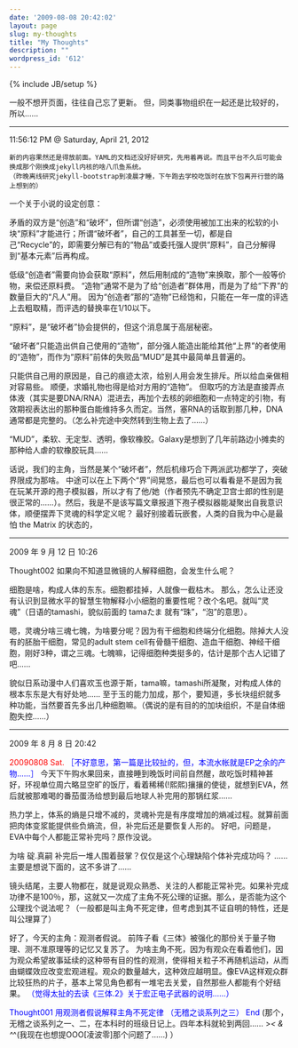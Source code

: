 ```yaml
---
date: '2009-08-08 20:42:02'
layout: page
slug: my-thoughts
title: "My Thoughts"
description: ""
wordpress_id: '612'
---
```

{% include JB/setup %}

一般不想开页面，往往自己忘了更新。
但，同类事物组织在一起还是比较好的，所以……

* * *

11:56:12 PM @ Saturday, April 21, 2012

    新的内容果然还是得放前面。YAML的文档还没好好研究，先用着再说。而且平台不久后可能会换成那个刚换成jekyll内核的啥八爪鱼系统。
    （昨晚离线研究jekyll-bootstrap到凌晨才睡，下午跑去学校吃饭时在放下包离开行营的路上想到的）

一个关于小说的设定创意：

矛盾的双方是“创造”和“破坏”，但所谓“创造”，必须使用被加工出来的松软的<o>小块</o>“原料”才能进行；所谓“破坏者”，自己的工具甚至一切，都是自己“Recycle”的，即需要分解已有的“物品”或委托强人提供“原料”，自己分解得到“基本元素”后再构成。

低级“创造者”需要向协会获取“原料”，然后用制成的“造物”来换取，那个一般等价物，来偿还原料费。
“造物”通常不是为了给“创造者”群体用，而是为了给“下界”的数量巨大的“凡人”用。 因为“创造者”那的“造物”已经饱和，只能在一年一度的评选上去粗取精，而评选的替换率在1/10以下。

“原料”，是“破坏者”协会提供的，但这个消息属于高层秘密。

“破坏者”只能造出供自己使用的“造物”，部分强人能造出能给其他“上界”的者使用的“造物”，而作为“原料”前体的失败品“MUD”是其中最简单且普遍的。

只能供自己用的原因是，自己的痕迹太浓，给别人用会发生排斥。所以给血亲做相对容易些。
顺便，求婚礼物也得是给对方用的“造物”。
但取巧的方法是直接弄点体液（其实是要DNA/RNA）混进去，再加个去核的卵细胞和一点特定的引物，有效期视表达出的那种蛋白能维持多久而定。当然，塞RNA的话取到那几种，DNA通常都是完整的。（怎么补完途中突然转到生物上去了……）

“MUD”，柔软、无定型、透明，像软橡胶。Galaxy是想到了几年前路边小摊卖的那种给人虐的软橡胶玩具……

话说，我们的主角，当然是某个“破坏者”，然后机缘巧合下两派武功都学了，突破界限成为那啥。
中途可以在上下两个“界”间晃悠，最后也可以看看是不是因为我在玩某开源的孢子模拟器，所以才有了他/她（作者预先不确定卫宫士郎的性别是很正常的……）。然后，我是不是该写篇文章报道下孢子模拟器能凝聚出自我意识体，顺便摆弄下灵魂的科学定义呢？
最好别接着玩嵌套，人类的自我为中心是最怕 the Matrix 的状态的，

* * *

2009 年 9 月 12 日 10:26

Thought002
如果向不知道显微镜的人解释细胞，会发生什么呢？

细胞是啥，构成人体的东东。细胞都挂掉，人就像一截枯木。
那么，怎么让还没有认识到显微水平的智慧生物解释小小细胞的重要性呢？改个名吧。就叫“灵魂”（日语的tamashi，貌似前面的 tamaたま 就有“珠”，“泡”的意思）。

嗯，灵魂分啥三魂七魄，为啥要分呢？因为有干细胞和终端分化细胞。除掉大人没有的胚胎干细胞，常见的adult stem cell有骨髓干细胞、造血干细胞、神经干细胞，刚好3种，谓之三魂。七魄嘛，记得细胞种类挺多的，估计是那个古人记错了吧……

貌似日系动漫中人们喜欢玉也源于斯，tama嘛，tamashi所凝聚，对构成人体的根本东东是大有好处地……
至于玉的能力加成，那个，要知道，多长块组织就多种功能，当然要首先多出几种细胞嘛。（偶说的是有目的的加块组织，不是自体细胞失控……）

* * *

2009 年 8 月 8 日 20:42

<font color=red>20090808 Sat.</font>
<font color=blue>［不好意思，第一篇是比较扯的，但，本流水帐就是EP之余的产物……］</font>
今天下午购水果回来，直接睡到晚饭时间前自然醒，故吃饭时精神甚好，环视单位周六略显空旷的饭厅，看着稀稀(!熙熙)攘攘的使徒，就想到EVA，然后就被那难喝的番茄蛋汤给想到最后地球人补完用的那锅红浆……

热力学上，体系的熵是只增不减的，灵魂补完是有序度增加的熵减过程。就算前面把肉体变浆能提供些负熵流，但，补完后还是要恢复人形的。 好吧，问题是，EVA中每个人都能正常补完吗？原作没说。

为啥 碇.真嗣 补完后一堆人围着鼓掌？仅仅是这个心理缺陷个体补完成功吗？ ……主要是想说下面的，这不多讲了……

镜头结尾，主要人物都在，就是说观众熟悉、关注的人都能正常补完。如果补完成功律不是100％，那，这就又一次成了主角不死公理的证据。那么，是否能为这个公理找个说法呢？（一般都是叫主角不死定律，但考虑到其不证自明的特性，还是叫公理算了）

好了，今天的主角：观测者假说。 前阵子看《三体》被强化的那份关于量子物理、测不准原理等的记忆又复苏了。
为啥主角不死，因为有观众在看着他们，因为观众希望故事延续的这种带有目的性的观测，使得相关粒子不再随机运动，从而由蝴蝶效应改变宏观进程。观众的数量越大，这种效应越明显。像EVA这样观众群比较狂热的片子，基本上常见角色都有一堆宅去关爱，自然那些人都能有个好结果。
<font color=blue>（觉得太扯的去读《三体.2》关于宏正电子武器的说明……）

Thought001   用观测者假说解释主角不死定律   （无稽之谈系列之三）   End</font>
   (那个，无稽之谈系列之一、二，在本科时的班级日记上。四年本科就轮到两回…… >_< & ^_^(我现在也想提OOO[凌波零]那个问题了……) ）
